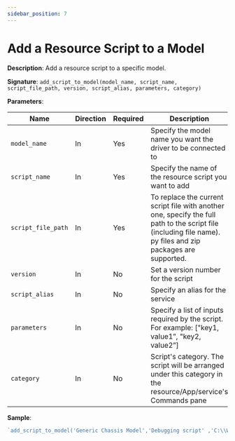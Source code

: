 ```yaml
---
sidebar_position: 7
---
```


# Add a Resource Script to a Model 

**Description**: Add a resource script to a specific model.

**Signature**: `add_script_to_model(model_name, script_name, script_file_path, version, script_alias, parameters, category)`

**Parameters**:

| Name | Direction | Required | Description |
| --- | --- | --- | --- |
| `model_name` | In | Yes | Specify the model name you want the driver to be connected to |
| `script_name` | In | Yes | Specify the name of the resource script you want to add |
| `script_file_path` | In | Yes | To replace the current script file with another one, specify the full path to the script file (including file name). py files and zip packages are supported. |
| `version` | In | No | Set a version number for the script |
| `script_alias` | In | No | Specify an alias for the service |
| `parameters` | In | No | Specify a list of inputs required by the script. For example: \["key1, value1”, "key2, value2”\] |
| `category` | In | No | Script's category. The script will be arranged under this category in the resource/App/service's Commands pane |

**Sample**:

```javascript
`add_script_to_model('Generic Chassis Model','Debugging script' ,'C:\\Work\\Scripts\\Resource-Service\\resource_debugging_script_v1.4.zip', '', 'Generic Resources', [], 'Infra')`
```
